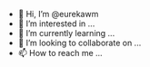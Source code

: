- 👋 Hi, I’m @eurekawm
- 👀 I’m interested in ...
- 🌱 I’m currently learning ...
- 💞️ I’m looking to collaborate on ...
- 📫 How to reach me ...

<!---
eurekawm/eurekawm is a ✨ special ✨ repository because its `README.md` (this file) appears on your GitHub profile.
You can click the Preview link to take a look at your changes.
--->
